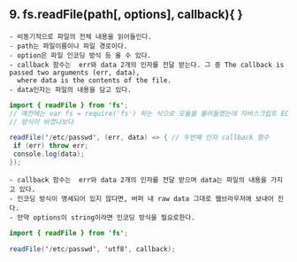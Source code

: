 ##  9. fs.readFile(path[, options], callback){ }  
    - 비동기적으로 파일의 전체 내용을 읽어들인다. 
    - path는 파일이름이나 파일 경로이다.
    - option은 파일 인코딩 방식 등 올 수 있다.
    - callback 함수는  err와 data 2개의 인자를 전달 받는다. 그 중 The callback is passed two arguments (err, data), 
      where data is the contents of the file.
    - data인자는 파일의 내용을 담고 있다.
 ~~~Java Script
import { readFile } from 'fs';   
// 예전에는 var fs = require('fs') 하는 식으로 모듈을 불러들였는데 자바스크립트 ECMA 스크립트 버전이 업그레이드 되면서 
// 방식이 바꼈나보다

readFile('/etc/passwd', (err, data) => { // 두번째 인자 callback 함수
  if (err) throw err;
  console.log(data);
});

~~~   
    - callback 함수는  err와 data 2개의 인자를 전달 받으며 data는 파일의 내용을 가지고 있다. 
    - 인코딩 방식이 명세되어 있지 않다면, 버퍼 내 raw data 그대로 웹브라우저에 보내어 진다. 
    - 만약 options이 string이라면 인코딩 방식을 필요로한다.

 ~~~Java Script
import { readFile } from 'fs';

readFile('/etc/passwd', 'utf8', callback);
 ~~~     
